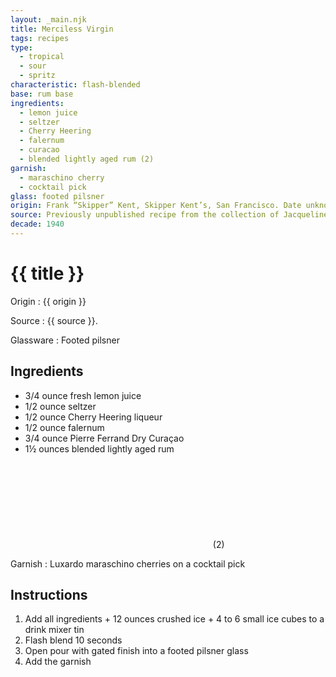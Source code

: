 ```yaml
---
layout: _main.njk
title: Merciless Virgin
tags: recipes
type:
  - tropical
  - sour
  - spritz
characteristic: flash-blended
base: rum base
ingredients:
  - lemon juice
  - seltzer
  - Cherry Heering
  - falernum
  - curacao
  - blended lightly aged rum (2)
garnish:
  - maraschino cherry
  - cocktail pick
glass: footed pilsner
origin: Frank “Skipper” Kent, Skipper Kent’s, San Francisco. Date unknown, between 1942 and 1967.
source: Previously unpublished recipe from the collection of Jacqueline Zumwalt
decade: 1940
---
```

<!-- markdownlint-disable MD025 -->
# {{ title }}
<!-- markdownlint-disable MD025 -->

Origin
  : {{ origin }}

Source
  : {{ source }}.

Glassware
  : Footed pilsner

## Ingredients

* 3/4 ounce fresh lemon juice
* 1/2 ounce seltzer
* 1/2 ounce Cherry Heering liqueur
* 1/2 ounce falernum
* 3/4 ounce Pierre Ferrand Dry Curaçao
* 1&frac12; ounces blended lightly aged rum<icon-l space="1em"><span class="with-icon"><svg class="icon"><use href="/assets/images/icons/circle-2.svg#circle-2"></use></svg><span class="sr-only">(2)</span></span></icon-l>

Garnish
  : Luxardo maraschino cherries on a cocktail pick

## Instructions

1. Add all ingredients + 12 ounces crushed ice + 4 to 6 small ice cubes to a drink mixer tin
2. Flash blend 10 seconds
3. Open pour with gated finish into a footed pilsner glass
4. Add the garnish
